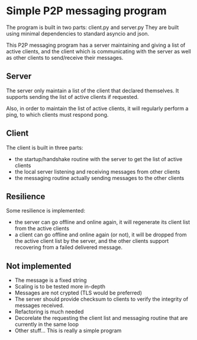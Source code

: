 # Simple P2P messaging program

The program is built in two parts: client.py and server.py
They are built using minimal dependencies to standard asyncio and json.

This P2P messaging program has a server maintaining and giving a list of active clients, and the client which is
communicating with the server as well as other clients to send/receive their messages.

## Server

The server only maintain a list of the client that declared themselves.
It supports sending the list of active clients if requested.

Also, in order to maintain the list of active clients, it will regularly perform a ping, to which clients must respond
pong.

## Client

The client is built in three parts:

* the startup/handshake routine with the server to get the list of active clients
* the local server listening and receiving messages from other clients
* the messaging routine actually sending messages to the other clients

## Resilience

Some resilience is implemented:

* the server can go offline and online again, it will regenerate its client list from the active clients
* a client can go offline and online again (or not), it will be dropped from the active client list by the server, and
  the other clients support recovering from a failed delivered message.

## Not implemented

* The message is a fixed string
* Scaling is to be tested more in-depth
* Messages are not crypted (TLS would be preferred)
* The server should provide checksum to clients to verify the integrity of messages received.
* Refactoring is much needed
* Decorelate the requesting the client list and messaging routine that are currently in the same loop
* Other stuff... This is really a simple program
